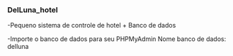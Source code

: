 ### DelLuna_hotel

-Pequeno sistema de controle de hotel + Banco de dados 

-Importe o banco de dados para seu PHPMyAdmin Nome banco de dados: delluna
